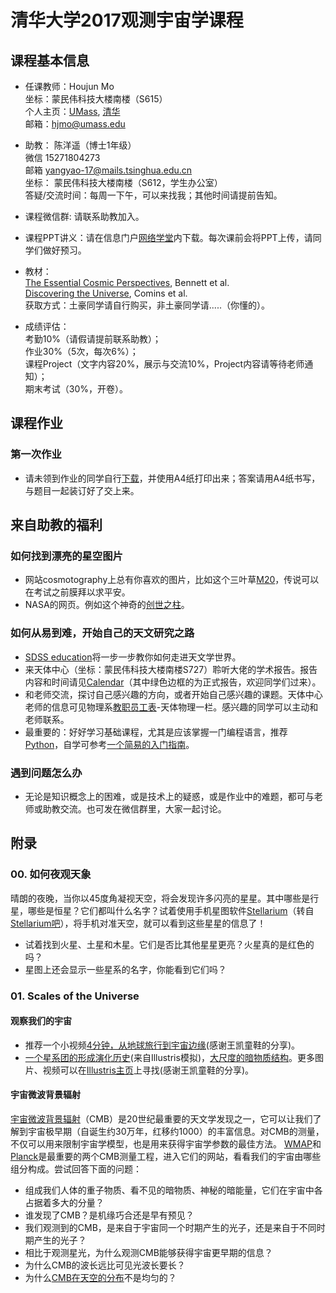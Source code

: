 # 清华大学2017观测宇宙学课程 

## 课程基本信息 
- 任课教师：Houjun Mo  
坐标：蒙民伟科技大楼南楼（S615）  
个人主页：[UMass](http://people.umass.edu/~hjmo/), [清华](http://www.tsinghua.edu.cn/publish/phy/6032/2015/20151229082616908129944/20151229082616908129944_.html)  
邮箱：hjmo@umass.edu

- 助教： 陈洋遥（博士1年级）  
微信 15271804273  
邮箱 yangyao-17@mails.tsinghua.edu.cn  
坐标： 蒙民伟科技大楼南楼（S612，学生办公室）  
答疑/交流时间：每周一下午，可以来找我；其他时间请提前告知。

- 课程微信群: 请联系助教加入。  
- 课程PPT讲义：请在信息门户[网络学堂](http://info.tsinghua.edu.cn/)内下载。每次课前会将PPT上传，请同学们做好预习。  
- 教材：  
[The Essential Cosmic Perspectives](https://www.amazon.com/The-Essential-Cosmic-Perspective-Edition/dp/0321928083), Bennett et al.  
[Discovering the Universe](https://www.amazon.com/Discovering-Universe-Neil-F-Comins/dp/1464140863/ref=sr_1_1?s=books&ie=UTF8&qid=1505828242&sr=1-1&keywords=discovering+the+universe), Comins et al.  
获取方式：土豪同学请自行购买，非土豪同学请.....（你懂的）。  

- 成绩评估：  
考勤10%（请假请提前联系助教）；  
作业30%（5次，每次6%）；  
课程Project（文字内容20%，展示与交流10%，Project内容请等待老师通知）；  
期末考试（30%，开卷）。  

## 课程作业  
### 第一次作业   
- 请未领到作业的同学自行[下载](https://github.com/ChenYangyao/THU2017ObservationalAstronomy/blob/master/hm1.pdf)，并使用A4纸打印出来；答案请用A4纸书写，与题目一起装订好了交上来。


## 来自助教的福利   
###  如何找到漂亮的星空图片  
- 网站cosmotography上总有你喜欢的图片，比如这个三叶草[M20](http://www.cosmotography.com/images/small_ngc6514.html)，传说可以在考试之前膜拜以求平安。  
- NASA的网页。例如这个神奇的[创世之柱](https://www.nasa.gov/multimedia/imagegallery/image_feature_252.html)。  

### 如何从易到难，开始自己的天文研究之路  
- [SDSS education](http://skyserver.sdss.org/dr12/en/proj/basic/solarsystem/solarsystemhome.aspx)将一步一步教你如何走进天文学世界。  
- 来天体中心（坐标：蒙民伟科技大楼南楼S727）聆听大佬的学术报告。报告内容和时间请见[Calendar](http://astro.tsinghua.edu.cn/index.php/events/calendar)（其中绿色边框的为正式报告，欢迎同学们过来）。  
- 和老师交流，探讨自己感兴趣的方向，或者开始自己感兴趣的课题。天体中心老师的信息可见物理系[教职员工表](http://www.tsinghua.edu.cn/publish/phy/5314/index.html)-天体物理一栏。感兴趣的同学可以主动和老师联系。  
- 最重要的：好好学习基础课程，尤其是应该掌握一门编程语言，推荐[Python](https://www.python.org/)，自学可参考[一个简易的入门指南](https://www.liaoxuefeng.com/wiki/001374738125095c955c1e6d8bb493182103fac9270762a000/)。  

### 遇到问题怎么办  
- 无论是知识概念上的困难，或是技术上的疑惑，或是作业中的难题，都可与老师或助教交流。也可发在微信群里，大家一起讨论。  

## 附录   
### 00. 如何夜观天象   
晴朗的夜晚，当你以45度角凝视天空，将会发现许多闪亮的星星。其中哪些是行星，哪些是恒星？它们都叫什么名字？试着使用手机星图软件[Stellarium](https://pan.baidu.com/s/1mhQ5c60)（转自[Stellarium吧](http://tieba.baidu.com/p/5109325762)），将手机对准天空，就可以看到这些星星的信息了！  
- 试着找到火星、土星和木星。它们是否比其他星星更亮？火星真的是红色的吗？  
- 星图上还会显示一些星系的名字，你能看到它们吗？  

### 01. Scales of the Universe   
#### 观察我们的宇宙  
- 推荐一个小视频[4分钟，从地球旅行到宇宙边缘](https://www.bilibili.com/video/av4433339/?from=search&seid=13726920308564500485)(感谢王凯童鞋的分享)。  
- [一个星系团的形成演化历史](http://www.illustris-project.org/movies/illustris_movie_rot_sub_frame.mp4)(来自Illustris模拟)，[大尺度的暗物质结构](http://www.illustris-project.org/movies/illustris_movie_dmdens_z0_slicing.mp4)。更多图片、视频可以在[Illustris主页](http://www.illustris-project.org/media/)上寻找(感谢王凯童鞋的分享)。  
#### 宇宙微波背景辐射  
[宇宙微波背景辐射](https://en.wikipedia.org/wiki/Cosmic_microwave_background)（CMB）是20世纪最重要的天文学发现之一，它可以让我们了解到宇宙极早期（自诞生约30万年，红移约1000）的丰富信息。对CMB的测量，不仅可以用来限制宇宙学模型，也是用来获得宇宙学参数的最佳方法。   [WMAP](https://map.gsfc.nasa.gov/)和[Planck](http://planck.cf.ac.uk/)是最重要的两个CMB测量工程，进入它们的网站，看看我们的宇宙由哪些组分构成。尝试回答下面的问题：  
- 组成我们人体的重子物质、看不见的暗物质、神秘的暗能量，它们在宇宙中各占据着多大的分量？
- 谁发现了CMB？是机缘巧合还是早有预见？
- 我们观测到的CMB，是来自于宇宙同一个时期产生的光子，还是来自于不同时期产生的光子？
- 相比于观测星光，为什么观测CMB能够获得宇宙更早期的信息？
- 为什么CMB的波长远比可见光波长要长？  
- 为什么[CMB在天空的分布](https://map.gsfc.nasa.gov/media/121238/index.html)不是均匀的？

